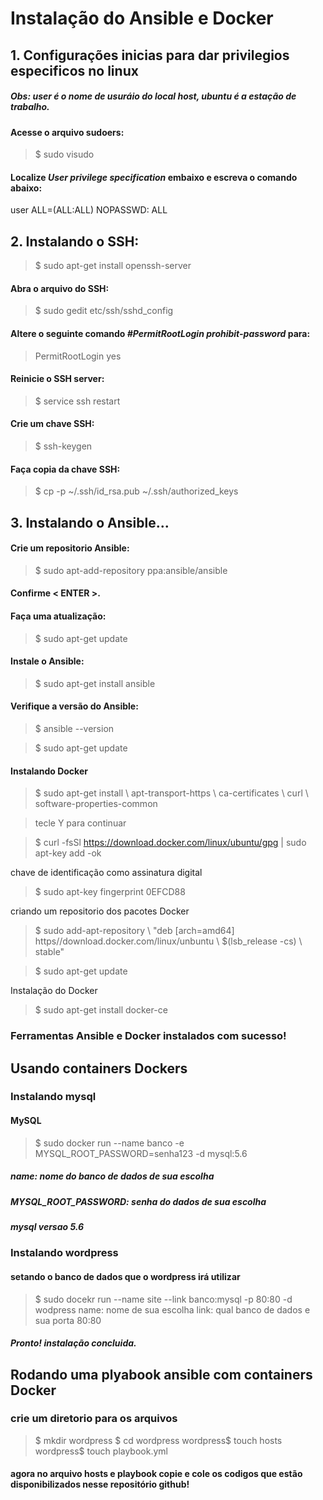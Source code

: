 Instalação do Ansible e Docker
=========================
## 1. Configurações inicias para dar privilegios especificos no linux
##### Obs: user é o nome de usuráio do local host, ubuntu é a estação de trabalho.
#### Acesse o arquivo sudoers:  

>$ sudo visudo

#### Localize *User privilege specification* embaixo e escreva o comando abaixo:

user  ALL=(ALL:ALL) NOPASSWD: ALL

## 2. Instalando o SSH:

>$ sudo apt-get install openssh-server

#### Abra o arquivo do SSH:

>$ sudo gedit etc/ssh/sshd_config

#### Altere o seguinte comando *#PermitRootLogin prohibit-password* para:

>PermitRootLogin yes

#### Reinicie o SSH server:

>$ service ssh restart

#### Crie um chave SSH:

>$ ssh-keygen

#### Faça copia da chave SSH:

>$ cp -p ~/.ssh/id_rsa.pub ~/.ssh/authorized_keys

## 3. Instalando o Ansible...

#### Crie um repositorio Ansible:

>$ sudo apt-add-repository ppa:ansible/ansible

#### Confirme < ENTER >.

#### Faça uma atualização:

>$ sudo apt-get update

#### Instale o Ansible:

>$ sudo apt-get install ansible

#### Verifique a versão do Ansible:

>$ ansible --version

>$ sudo apt-get update

#### Instalando Docker

>$ sudo apt-get install \ apt-transport-https \ ca-certificates \ curl \ software-properties-common

> tecle Y para continuar

>$ curl -fsSl https://download.docker.com/linux/ubuntu/gpg | sudo apt-key add -ok

chave de identificação como assinatura digital

>$ sudo apt-key fingerprint 0EFCD88

criando um repositorio dos pacotes Docker

>$ sudo add-apt-repository \ "deb [arch=amd64] https//download.docker.com/linux/unbuntu \ $(lsb_release -cs) \ stable"

>$ sudo apt-get update

Instalação do Docker

>$ sudo apt-get install docker-ce

### Ferramentas Ansible e Docker instalados com sucesso!
## Usando containers Dockers
### Instalando mysql
#### MySQL

>$ sudo docker run --name banco -e MYSQL_ROOT_PASSWORD=senha123 -d mysql:5.6
##### name: nome do banco de dados de sua escolha
##### MYSQL_ROOT_PASSWORD: senha do dados de sua escolha
##### mysql versao 5.6

### Instalando wordpress
#### setando o banco de dados que o wordpress irá utilizar

>$ sudo docekr run --name site --link banco:mysql -p 80:80 -d wodpress
name: nome de sua escolha 
link: qual banco de dados e sua porta 80:80

##### Pronto! instalação concluida.

## Rodando uma plyabook ansible com containers Docker
### crie um diretorio para os arquivos
>$ mkdir wordpress
>$ cd wordpress
>wordpress$ touch hosts
>wordpress$ touch playbook.yml

#### agora no arquivo hosts e playbook copie e cole os codigos que estão disponibilizados nesse repositório github!

















